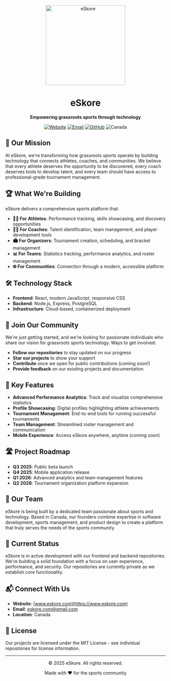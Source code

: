 <div align="center">
  <img src="https://github.com/eSkore-App/eskore-frontend/blob/main/public/images/logos/eskore-logo.png?raw=true" alt="eSkore" width="250">
<h1>eSkore</h1>
  <p><strong>Empowering grassroots sports through technology</strong></p>
  
  <p>
    <a href="https://www.eskore.com"><img src="https://img.shields.io/badge/Website-eskore.com-blue" alt="Website"></a>
    <a href="mailto:eskore.com@gmail.com"><img src="https://img.shields.io/badge/Contact-eskore.com%40gmail.com-red" alt="Email"></a>
    <a href="https://github.com/eskore-org"><img src="https://img.shields.io/badge/GitHub-eskore--org-181717?logo=github" alt="GitHub"></a>
    <img src="https://img.shields.io/badge/Based%20in-Canada-red?logo=data:image/svg+xml;base64,PHN2ZyB4bWxucz0iaHR0cDovL3d3dy53My5vcmcvMjAwMC9zdmciIHdpZHRoPSIxMjAwIiBoZWlnaHQ9IjYwMCIgdmlld0JveD0iMCAwIDEyMDAgNjAwIj48cGF0aCBmaWxsPSIjZjAwIiBkPSJNMCAwaDEyMDB2NjAwSDB6Ii8+PHBhdGggZmlsbD0iI2ZmZiIgZD0iTTMwMCAwaDYwMHY2MDBIMzAweiIvPjxwYXRoIGZpbGw9IiNmMDAiIGQ9Ik02MDAgNDUwbC01MCAxOCA0MiAzMi0xNy0yIDktMTYgMzMgMjQtMTUgOS0xOC0xMSAzMCA1MC0xMy00LTI1LTQ0IDEgMTdsLTQxIDIgNDEgMS05IDE0LTI1LTQ4Yy0xMy0yNS0yMyA2LTM1LThsMTgtMzhzLTIwLTI0LTIwLTI0bDQ5LTkgMTcgMzYgMTQtNy0zNC03MSA3NC0yeiIvPjwvc3ZnPg==" alt="Canada">
  </p>
</div>

## 🚀 Our Mission

At eSkore, we're transforming how grassroots sports operate by building technology that connects athletes, coaches, and communities. We believe that every athlete deserves the opportunity to be discovered, every coach deserves tools to develop talent, and every team should have access to professional-grade tournament management.

## 🏆 What We're Building

eSkore delivers a comprehensive sports platform that:

- **🏃‍♂️ For Athletes**: Performance tracking, skills showcasing, and discovery opportunities
- **👨‍🏫 For Coaches**: Talent identification, team management, and player development tools
- **🏟️ For Organizers**: Tournament creation, scheduling, and bracket management
- **📊 For Teams**: Statistics tracking, performance analytics, and roster management
- **🌐 For Communities**: Connection through a modern, accessible platform

## 🛠️ Technology Stack

- **Frontend**: React, modern JavaScript, responsive CSS
- **Backend**: Node.js, Express, PostgreSQL
- **Infrastructure**: Cloud-based, containerized deployment

## 🤝 Join Our Community

We're just getting started, and we're looking for passionate individuals who share our vision for grassroots sports technology. Ways to get involved:

- **Follow our repositories** to stay updated on our progress
- **Star our projects** to show your support
- **Contribute** once we open for public contributions (coming soon!)
- **Provide feedback** on our existing projects and documentation

## 📱 Key Features

- **Advanced Performance Analytics**: Track and visualize comprehensive statistics
- **Profile Showcasing**: Digital profiles highlighting athlete achievements
- **Tournament Management**: End-to-end tools for running successful tournaments
- **Team Management**: Streamlined roster management and communication
- **Mobile Experience**: Access eSkore anywhere, anytime (coming soon)

## 🛣️ Project Roadmap

- **Q3 2025**: Public beta launch
- **Q4 2025**: Mobile application release
- **Q1 2026**: Advanced analytics and team management features
- **Q2 2026**: Tournament organization platform expansion

## 👥 Our Team

eSkore is being built by a dedicated team passionate about sports and technology. Based in Canada, our founders combine expertise in software development, sports management, and product design to create a platform that truly serves the needs of the sports community.

## 🌱 Current Status

eSkore is in active development with our frontend and backend repositories. We're building a solid foundation with a focus on user experience, performance, and security. Our repositories are currently private as we establish core functionality.

## 📬 Connect With Us

- **Website**: [www.eskore.com](https://www.eskore.com)
- **Email**: [eskore.com@gmail.com](mailto:eskore.com@gmail.com)
- **Location**: Canada

## 📝 License

Our projects are licensed under the MIT License - see individual repositories for license information.

---

<div align="center">
  <p>© 2025 eSkore. All rights reserved.</p>
  <p>Made with ❤️ for the sports community</p>
</div>
